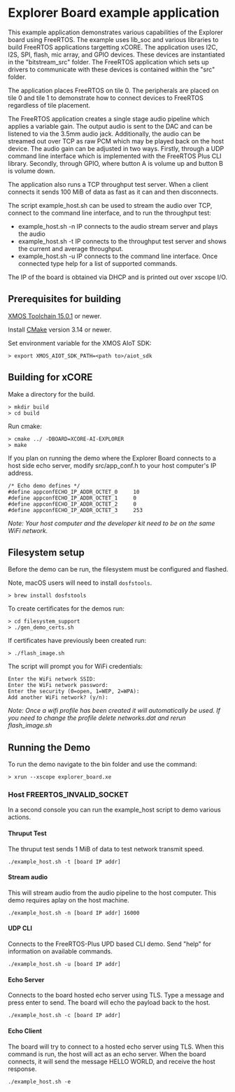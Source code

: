 # Explorer Board example application

This example application demonstrates various capabilities of the Explorer board using FreeRTOS.  The example uses lib_soc and various libraries to build FreeRTOS applications targetting xCORE.  The application uses I2C, I2S, SPI, flash, mic array, and GPIO devices.  These devices are instantiated in the "bitstream_src" folder.  The FreeRTOS application which sets up drivers to communicate with these devices is contained within the "src" folder.

The application places FreeRTOS on tile 0.  The peripherals are placed on tile 0 and tile 1 to demonstrate how to connect devices to FreeRTOS regardless of tile placement.

The FreeRTOS application creates a single stage audio pipeline which applies a variable
gain. The output audio is sent to the DAC and can be listened to via the 3.5mm
audio jack. Additionally, the audio can be streamed out over TCP as raw PCM which
may be played back on the host device. The audio gain can be adjusted in two ways.
Firstly, through a UDP command line interface which is implemented with the
FreeRTOS Plus CLI library. Secondly, through GPIO, where button A is volume up and
button B is volume down.

The application also runs a TCP throughput test server. When a client connects it
sends 100 MiB of data as fast as it can and then disconnects.

The script example_host.sh can be used to stream the audio over TCP, connect to the
command line interface, and to run the throughput test:
 - example_host.sh -n IP connects to the audio stream server and plays the audio
 - example_host.sh -t IP connects to the throughput test server and shows the current
   and average throughput.
 - example_host.sh -u IP connects to the command line interface. Once connected type
   help for a list of supported commands.

The IP of the board is obtained via DHCP and is printed out over xscope I/O.

## Prerequisites for building

[XMOS Toolchain 15.0.1](https://www.xmos.com/software/tools/) or newer.

Install [CMake](https://cmake.org/download/) version 3.14 or newer.

Set environment variable for the XMOS AIoT SDK:

    > export XMOS_AIOT_SDK_PATH=<path to>/aiot_sdk

## Building for xCORE

Make a directory for the build.

    > mkdir build
    > cd build

Run cmake:

    > cmake ../ -DBOARD=XCORE-AI-EXPLORER
    > make

If you plan on running the demo where the Explorer Board connects to a host side echo server, modify src/app_conf.h to your host computer's IP address.

    /* Echo demo defines */
    #define appconfECHO_IP_ADDR_OCTET_0    	10
    #define appconfECHO_IP_ADDR_OCTET_1    	0
    #define appconfECHO_IP_ADDR_OCTET_2    	0
    #define appconfECHO_IP_ADDR_OCTET_3    	253

*Note: Your host computer and the developer kit need to be on the same WiFi network.*

## Filesystem setup
Before the demo can be run, the filesystem must be configured and flashed.

Note, macOS users will need to install `dosfstools`.

    > brew install dosfstools

To create certificates for the demos run:

    > cd filesystem_support
    > ./gen_demo_certs.sh

If certificates have previously been created run:

    > ./flash_image.sh

The script will prompt you for WiFi credentials:

    Enter the WiFi network SSID:
    Enter the WiFi network password:
    Enter the security (0=open, 1=WEP, 2=WPA):
    Add another WiFi network? (y/n):

*Note: Once a wifi profile has been created it will automatically be used.  If you need to change the profile delete networks.dat and rerun flash_image.sh*

## Running the Demo
To run the demo navigate to the bin folder and use the command:

    > xrun --xscope explorer_board.xe

### Host FREERTOS_INVALID_SOCKET

In a second console you can run the example_host script to demo various actions.

#### Thruput Test

The thruput test sends 1 MiB of data to test network transmit speed.

    ./example_host.sh -t [board IP addr]

#### Stream audio

This will stream audio from the audio pipeline to the host computer.  This demo requires aplay on the host machine.

    ./example_host.sh -n [board IP addr] 16000

#### UDP CLI

Connects to the FreeRTOS-Plus UPD based CLI demo.  Send "help" for information on available commands.

    ./example_host.sh -u [board IP addr]

#### Echo Server

Connects to the board hosted echo server using TLS.  Type a message and press enter to send.  The board will echo the payload back to the host.

    ./example_host.sh -c [board IP addr]

#### Echo Client

The board will try to connect to a hosted echo server using TLS.  When this command is run, the host will act as an echo server.  When the board connects, it will send the message HELLO WORLD, and receive the host response.

    ./example_host.sh -e
